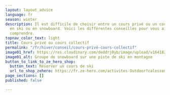 ```yaml
---
layout: layout_advice
language: fr
season: winter
description: Il est difficile de choisir entre un cours privé ou un cours collectif
  en ski ou en snowboard. Voici les différentes conseilles pour vous aider à mieux
  comprendre.
topnav_color_text: light
title: Cours privé ou cours collectif
permalink: "/fr/hiver/conseil/cours-privé-cours-collectif"
image01_href: https://res.cloudinary.com/deddrj0yb/image/upload/v1641825160/website/winter/cristina-munteanu-qOFS-GJme60-unsplash_lzh1qe.jpg
image01_alt: Groupe de snowboard sur une piste de ski en montagne
button_to_link_to_ze_hero_shop:
  button_text: Réserver un cours de ski
  url_to_shop_zehero: https://fr.ze-hero.com/activites-Outdoor?calessonstype=all&catypegenderlistsummer=all&calessonsactivitytype=Ski&start-date=12%2F12%2F2021
page_sections: []
published: false

---
```

